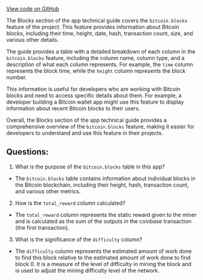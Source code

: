 [View code on GitHub](https://dune.com/docs/data-tables/raw/bitcoin/blocks.md)

The Blocks section of the app technical guide covers the `bitcoin.blocks` feature of the project. This feature provides information about Bitcoin blocks, including their time, height, date, hash, transaction count, size, and various other details. 

The guide provides a table with a detailed breakdown of each column in the `bitcoin.blocks` feature, including the column name, column type, and a description of what each column represents. For example, the `time` column represents the block time, while the `height` column represents the block number. 

This information is useful for developers who are working with Bitcoin blocks and need to access specific details about them. For example, a developer building a Bitcoin wallet app might use this feature to display information about recent Bitcoin blocks to their users. 

Overall, the Blocks section of the app technical guide provides a comprehensive overview of the `bitcoin.blocks` feature, making it easier for developers to understand and use this feature in their projects.
## Questions: 
 1. What is the purpose of the `bitcoin.blocks` table in this app? 
- The `bitcoin.blocks` table contains information about individual blocks in the Bitcoin blockchain, including their height, hash, transaction count, and various other metrics.

2. How is the `total_reward` column calculated? 
- The `total_reward` column represents the static reward given to the miner and is calculated as the sum of the outputs in the coinbase transaction (the first transaction).

3. What is the significance of the `difficulty` column? 
- The `difficulty` column represents the estimated amount of work done to find this block relative to the estimated amount of work done to find block 0. It is a measure of the level of difficulty in mining the block and is used to adjust the mining difficulty level of the network.
